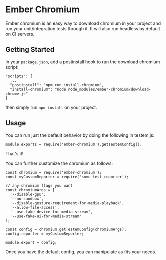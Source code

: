 # Ember Chromium

Ember chromium is an easy way to download chromium in your project and run your unit/integration tests through it. It will also run headless by default on CI servers.

## Getting Started
In your `package.json`, add a postinstall hook to run the download chromium script:
```
"scripts": {
  ...
  "postinstall": "npm run install-chromium",
  "install-chromium": "node node_modules/ember-chromium/download-chrome.js"
}
```
then simply run `npm install` on your project.


## Usage
You can run just the default behavior by doing the following in testem.js:
```
module.exports = require('ember-chromium').getTestemConfig();
```

That's it!

You can further customize the chromium as follows:

```
const chromium = require('ember-chromium');
const myCustomReporter = require('some-test-reporter');

// any chromium flags you want
const chromiumArgs = [
  '--disable-gpu',
  '--no-sandbox',
  '--disable-gesture-requirement-for-media-playback',
  '--allow-file-access',
  '--use-fake-device-for-media-stream',
  '--use-fake-ui-for-media-stream'
];

const config = chromium.getTestemConfig(chromiumArgs);
config.reporter = myCustomReporter;

module.export = config;
```

Once you have the default config, you can manipulate as fits your needs.
